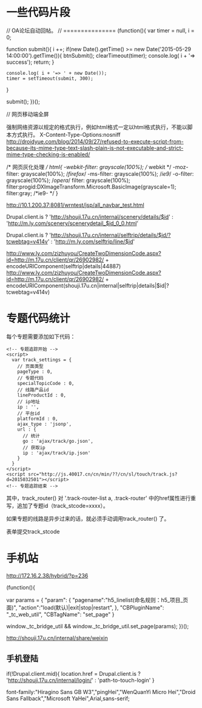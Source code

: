# 一些代码片段

// OA论坛自动回帖。
// ===============
(function(){
  var timer = null,
      i = 0;

  function submit(){
    i ++;
    if(new Date().getTime() >= new Date('2015-05-29 14:00:00').getTime()){
      btnSubmit();
      clearTimeout(timer);
      console.log( i + '=> success');
      return;
    }

    console.log( i + '=> ' + new Date());
    timer = setTimeout(submit, 300);
  }

  submit();
})();



// 网页移动端全屏
<!-- UC强制全屏 -->
<meta name="full-screen" content="yes" />
<!-- QQ强制全屏 -->
<meta name="x5-fullscreen" content="true" />
<!-- UC应用模式 -->
<meta name="browsermode" content="application" />
<!-- QQ应用模式 -->


<!-- 允许二次分享 -->
<script type="text/javascript" src="http://js.40017.cn/cn/min/??/touch/app/pub/public/share.js?v=2015031701"></script>
<div style="display: none;">
    <input type="hidden" name="tcshareurl" id="tcshareurl" value="http://www.ly.com/zhuanti/saleseckill-zhejiang/" />
    <input type="hidden" name="tcshareimg" id="tcshareimg" value="http://img1.40017.cn/cn/sl/zzy_zhuanti/djp2015052201/share.jpg" />
    <input type="hidden" name="tcsharetext" id="tcsharetext" value="每日抢爆款，周边游酒+景特价套餐每日开秒，低至1折，限时限量等你来抢！ http://www.ly.com/zhuanti/saleseckill-zhejiang/" />
    <input type="hidden" name="tcDesc" value="每日抢爆款，周边游酒+景特价套餐每日开秒，低至1折，限时限量等你来抢！ http://www.ly.com/zhuanti/saleseckill-zhejiang/" />
</div>



强制网络资源以规定的格式执行，例如html格式一定以html格式执行，不能以脚本方式执行。
X-Content-Type-Options:nosniff
http://droidyue.com/blog/2014/09/27/refused-to-execute-script-from-because-its-mime-type-text-slash-plain-is-not-executable-and-strict-mime-type-checking-is-enabled/

/* 网页灰化处理 */
html{
  -webkit-filter: grayscale(100%); /* webkit */
  -moz-filter: grayscale(100%); /*firefox*/
  -ms-filter: grayscale(100%); /*ie9*/
  -o-filter: grayscale(100%); /*opera*/
  filter: grayscale(100%);
  filter:progid:DXImageTransform.Microsoft.BasicImage(grayscale=1);
  filter:gray; /*ie9- */
}


<!-- 无线HB调用 -->
http://10.1.200.37:8081/wrntest/jsp/all_navbar_test.html


<!-- 景区链接格式 -->
Drupal.client.is ? 'http://shouji.17u.cn/internal/scenery/details/$id' : 'http://m.ly.com/scenery/scenerydetail_$id_0_0.html'
<!-- 自助游链接格式 -->
Drupal.client.is ? 'http://shouji.17u.cn/internal/selftrip/details/$id/?tcwebtag=v414v' : 'http://m.ly.com/selftrip/line/$id'


<!-- 扫描地址 -->
http://www.ly.com/zizhuyou/CreateTwoDimensionCode.aspx?id=http://m.17u.cn/client/qr/26902982/ + encodeURIComponent(selftrip|details|44887)
http://www.ly.com/zizhuyou/CreateTwoDimensionCode.aspx?id=http://m.17u.cn/client/qr/26902982/ + encodeURIComponent(shouji.17u.cn|internal|selftrip|details|$id|?tcwebtag=v414v)


# 专题代码统计

每个专题需要添加如下代码：

    <!-- 专题追踪开始 -->
    <script>
      var track_settings = {
        // 页面类型
        pageType : 0,
        // 专题代码
        specialTopicCode : 0,
        // 线路产品id
        lineProductId : 0,
        // ip地址
        ip : '',
        // 平台id
        platformId : 0,
        ajax_type : 'jsonp',
        url : {
          // 统计
          go : 'ajax/track/go.json',
          // 获取ip
          ip : 'ajax/track/ip.json'
        }
      }
    </script>
    <script src="http://js.40017.cn/cn/min/??/cn/sl/touch/track.js?d=2015032501"></script>
    <!-- 专题追踪结束 -->


其中，track_router() 对 '.track-router-list a, .track-router' 中的href属性进行重写，追加了专题id（track_stcode=xxxx）。

如果专题的线路是异步过来的话，就必须手动调用track_router() 了。


表单提交track_stcode


# 手机站

http://172.16.2.38/hybrid/?p=236

(function(){

  var params = {
    "param": {
        "pagename":"h5_linelist(命名规则：h5_项目_页面)",
        "action":"load(默认)|exit|stop|restart",
    },
    "CBPluginName": "_tc_web_util",
    "CBTagName": "set_page"
  }

  window._tc_bridge_util && window._tc_bridge_util.set_page(params);
})();


http://shouji.17u.cn/internal/share/weixin



## 手机登陆

if(!Drupal.client.mid){
  location.href = Drupal.client.is ? 'http://shouji.17u.cn/internal/login/' : 'path-to-touch-login'
}


<!-- 通用字体 -->
font-family:"Hiragino Sans GB W3","pingHei","WenQuanYi Micro Hei","Droid Sans Fallback","Microsoft YaHei",Arial,sans-serif;
